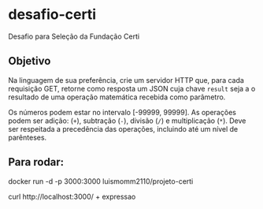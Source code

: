 # desafio-certi
Desafio para Seleção da Fundação Certi

## Objetivo 

 Na linguagem de sua preferência, crie um servidor HTTP que, para cada requisição GET, retorne como resposta um JSON cuja chave `result` seja a o resultado de uma operação matemática recebida como parâmetro.
 
Os números podem estar no intervalo [-99999, 99999].
As operações podem ser adição: (`+`), subtração (`-`), divisão (`/`) e multiplicação (`*`).
Deve ser respeitada a precedência das operações, incluindo até um nível de parênteses.

## Para rodar:

docker run -d -p 3000:3000 luismomm2110/projeto-certi

curl http://localhost:3000/ + expressao
